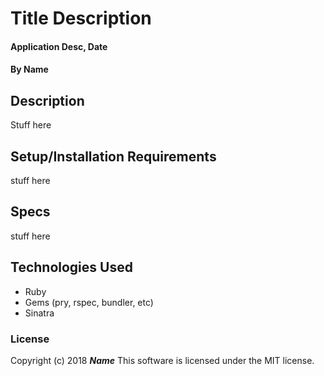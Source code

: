 # Title Description
#### Application Desc, Date

#### By Name

## Description

Stuff here

## Setup/Installation Requirements

stuff here

## Specs

stuff here



## Technologies Used

* Ruby
* Gems (pry, rspec, bundler, etc)
* Sinatra

### License

Copyright (c) 2018 **_Name_**
This software is licensed under the MIT license.
